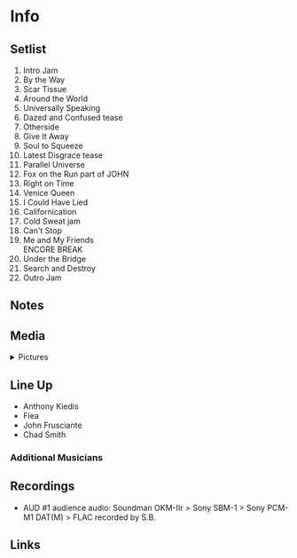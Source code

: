 # Info

## Setlist

1. Intro Jam
2. By the Way
3. Scar Tissue
4. Around the World
5. Universally Speaking
6. Dazed and Confused tease
7. Otherside
8. Give It Away
9. Soul to Squeeze
10. Latest Disgrace tease
11. Parallel Universe
12. Fox on the Run part of JOHN
13. Right on Time
14. Venice Queen
15. I Could Have Lied
16. Californication
17. Cold Sweat jam
18. Can't Stop
19. Me and My Friends
<br> ENCORE BREAK
20. Under the Bridge
21. Search and Destroy
22. Outro Jam

## Notes

## Media 

<details>
  <summary>Pictures</summary>
  <!--<img alt="Setlist" title="Setlist" src="_.jpg" height="200" />
  <img alt="Ticket" title="Ticket" src="_.jpg" height="200" />
  <img alt="Flyer" title="Flyer" src="_.jpg" height="200" />
  <img alt="Clipping" title="Clipping" src="_.jpg" height="200" />-->
</details>

## Line Up

* Anthony Kiedis
* Flea
* John Frusciante
* Chad Smith

### Additional Musicians

## Recordings

* AUD #1 audience audio: Soundman OKM-IIr > Sony SBM-1 > Sony PCM-M1 DAT(M) > FLAC recorded by S.B.

## Links